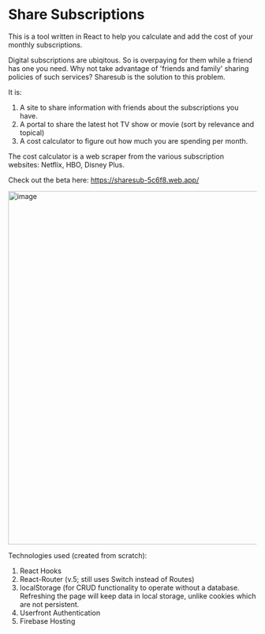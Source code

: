 
# Share Subscriptions

This is a tool written in React to help you calculate and add the cost of your monthly subscriptions. 

Digital subscriptions are ubiqitous. So is overpaying for them while a friend has one you need. Why not take advantage of 'friends and family' sharing policies of such services? Sharesub is the solution to this problem.

It is: 

1) A site to share information with friends about the subscriptions you have.
2) A portal to share the latest hot TV show or movie (sort by relevance and topical)
3) A cost calculator to figure out how much you are spending per month. 

The cost calculator is a web scraper from the various subscription websites: Netflix, HBO, Disney Plus.

Check out the beta here:
https://sharesub-5c6f8.web.app/

<img width="716" alt="image" src="https://user-images.githubusercontent.com/18095228/149642781-6da3a148-d588-4384-b5c8-32a84bcccd39.png">

Technologies used (created from scratch):

1. React Hooks
2. React-Router (v.5; still uses Switch instead of Routes)
4. localStorage (for CRUD functionality to operate without a database. Refreshing the page will keep data in local storage, unlike cookies which are not persistent.
5. Userfront Authentication
6. Firebase Hosting

